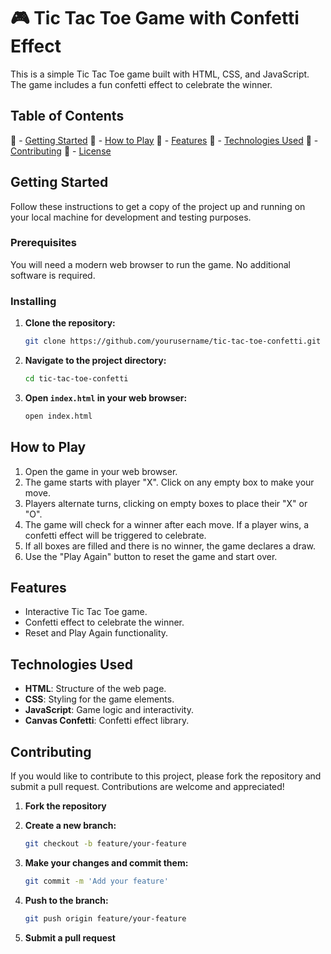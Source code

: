 
# 🎮 Tic Tac Toe Game with Confetti Effect

This is a simple Tic Tac Toe game built with HTML, CSS, and JavaScript. The game includes a fun confetti effect to celebrate the winner.

## Table of Contents

 🚀 - [Getting Started](#getting-started)
 🚀 - [How to Play](#how-to-play)
 🚀 - [Features](#features)
 🚀 - [Technologies Used](#technologies-used)
 🚀 - [Contributing](#contributing)
 🚀 - [License](#license)

## Getting Started

Follow these instructions to get a copy of the project up and running on your local machine for development and testing purposes.

### Prerequisites

You will need a modern web browser to run the game. No additional software is required.

### Installing

1. **Clone the repository:**

    ```sh
    git clone https://github.com/yourusername/tic-tac-toe-confetti.git
    ```

2. **Navigate to the project directory:**

    ```sh
    cd tic-tac-toe-confetti
    ```

3. **Open `index.html` in your web browser:**

    ```sh
    open index.html
    ```

## How to Play

1. Open the game in your web browser.
2. The game starts with player "X". Click on any empty box to make your move.
3. Players alternate turns, clicking on empty boxes to place their "X" or "O".
4. The game will check for a winner after each move. If a player wins, a confetti effect will be triggered to celebrate.
5. If all boxes are filled and there is no winner, the game declares a draw.
6. Use the "Play Again" button to reset the game and start over.

## Features

- Interactive Tic Tac Toe game.
- Confetti effect to celebrate the winner.
- Reset and Play Again functionality.

## Technologies Used

- **HTML**: Structure of the web page.
- **CSS**: Styling for the game elements.
- **JavaScript**: Game logic and interactivity.
- **Canvas Confetti**: Confetti effect library.

## Contributing

If you would like to contribute to this project, please fork the repository and submit a pull request. Contributions are welcome and appreciated!

1. **Fork the repository**
2. **Create a new branch:**

    ```sh
    git checkout -b feature/your-feature
    ```

3. **Make your changes and commit them:**

    ```sh
    git commit -m 'Add your feature'
    ```

4. **Push to the branch:**

    ```sh
    git push origin feature/your-feature
    ```

5. **Submit a pull request**

